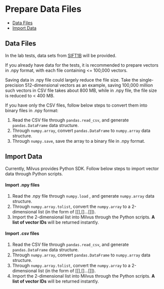 # Prepare Data Files

- [Data Files](https://github.com/milvus-io/bootcamp/blob/master/docs/data_preparation/data_file_consideration.md#DataFiles)
- [Import Data](https://github.com/milvus-io/bootcamp/blob/master/docs/data_preparation/data_file_consideration.md#ImportData)

## Data Files

In the lab tests, data sets from [SIFT1B](http://corpus-texmex.irisa.fr/) will be provided.

If you already have data for the tests, it is recommended to prepare vectors in .npy format, with each file containing <= 100,000 vectors. 

Saving data in .npy file could largely reduce the file size. Take the single-precision 512-dimensional vectors as an example, saving 100,000 million such vectors in CSV file takes about 800 MB, while in .npy file, the file size is reduced to < 400 MB.

If you have only the CSV files, follow below steps to convert them into binary files in .npy format:

1. Read the CSV file through `pandas.read_csv`, and generate `pandas.DataFrame` data structure.
2. Through `numpy.array`, convert `pandas.DataFrame` to `numpy.array` data structure.
3. Through `numpy.save`, save the array to a binary file in .npy format.

## Import Data

Currently, Milvus provides Python SDK. Follow below steps to import vector data through Python scripts.

#### Import .npy files

1. Read the .npy file through `numpy.load` , and generate `numpy.array` data structure.
2. Through `numpy.array.tolist`, convert the `numpy.array` to a 2-dimensional list (in the form of [[],[]...[]]).
3. Import the 2-dimensional list into Milvus through the Python scripts. **A list of vector IDs** will be returned instantly. 

#### Import .csv files

1. Read the CSV file through `pandas.read_csv`, and generate `pandas.DataFrame` data structure.
2. Through `numpy.array`, convert `pandas.DataFrame` to `numpy.array` data structure.
3. Through `numpy.array.tolist`, convert the `numpy.array` to a 2-dimensional list (in the form of [[],[]...[]]).
4. Import the 2-dimensional list into Milvus through the Python scripts. **A list of vector IDs** will be returned instantly. 



